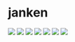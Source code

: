 # janken
![](https://i.gyazo.com/1ac9a2b3493f38c02e29decb9f306b17.png)
![](https://i.gyazo.com/cd30a0b56143496b549515dae5b1ae1d.png)
![](https://i.gyazo.com/e0335fe5e563525924c80e59de4245bb.png)
![](https://i.gyazo.com/5db5c3756227ccb6dd8c6d83eeed0237.png)
![](https://i.gyazo.com/885e45e722c0040992d0cbb427d5e92b.png)
![](https://i.gyazo.com/69b53437bdedb4e0d0afd1f8b895ca15.png)
![](https://i.gyazo.com/50fb75a96a9ada1b2cb236dd171929cc.png)
